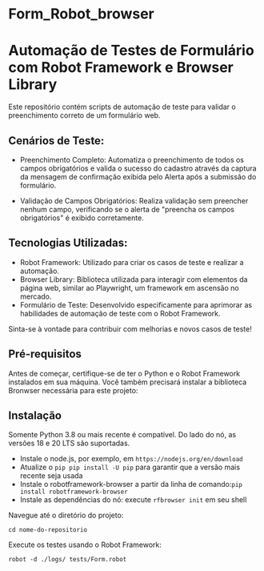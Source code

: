 # Form_Robot_browser

# Automação de Testes de Formulário com Robot Framework e Browser Library
Este repositório contém scripts de automação de teste para validar o preenchimento correto de um formulário web.

## Cenários de Teste:

- Preenchimento Completo: Automatiza o preenchimento de todos os campos obrigatórios e valida o sucesso do cadastro através da captura da mensagem de confirmação exibida pelo Alerta após a submissão do formulário.

- Validação de Campos Obrigatórios: Realiza validação sem preencher nenhum campo, verificando se o alerta de "preencha os campos obrigatórios" é exibido corretamente.

## Tecnologias Utilizadas:

- Robot Framework: Utilizado para criar os casos de teste e realizar a automação.
- Browser Library: Biblioteca utilizada para interagir com elementos da página web, similar ao Playwright, um framework em ascensão no mercado.
- Formulário de Teste: Desenvolvido especificamente para aprimorar as habilidades de automação de teste com o Robot Framework.

Sinta-se à vontade para contribuir com melhorias e novos casos de teste!

## Pré-requisitos

Antes de começar, certifique-se de ter o Python e o Robot Framework instalados em sua máquina. Você também precisará instalar a biblioteca Bronwser necessária para este projeto:

## Instalação

Somente Python 3.8 ou mais recente é compatível. Do lado do nó, as versões 18 e 20 LTS são suportadas.

- Instale o node.js, por exemplo, em ``https://nodejs.org/en/download``
- Atualize o ``pip pip install -U pip``  para garantir que a versão mais recente seja usada
- Instale o robotframework-browser a partir da linha de comando:``pip install robotframework-browser``
- Instale as dependências do nó: execute ``rfbrowser init``  em seu shell
    
Navegue até o diretório do projeto:
    
    cd nome-do-repositorio

Execute os testes usando o Robot Framework:

    robot -d ./logs/ tests/Form.robot
    

